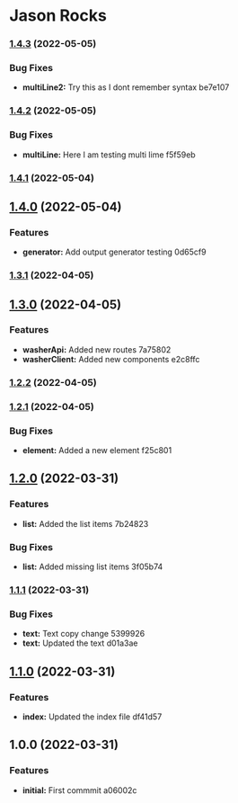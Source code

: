 # Jason Rocks
### [1.4.3](///compare/v1.4.2...v1.4.3) (2022-05-05)


### Bug Fixes

* **multiLine2:** Try this as I dont remember syntax be7e107

### [1.4.2](///compare/v1.4.1...v1.4.2) (2022-05-05)


### Bug Fixes

* **multiLine:** Here I am testing multi lime f5f59eb

### [1.4.1](///compare/v1.4.0...v1.4.1) (2022-05-04)

## [1.4.0](///compare/v1.3.1...v1.4.0) (2022-05-04)


### Features

* **generator:** Add output generator testing 0d65cf9

### [1.3.1](///compare/v1.3.0...v1.3.1) (2022-04-05)

## [1.3.0](///compare/v1.2.2...v1.3.0) (2022-04-05)


### Features

* **washerApi:** Added new routes 7a75802
* **washerClient:** Added new components e2c8ffc

### [1.2.2](///compare/v1.2.1...v1.2.2) (2022-04-05)

### [1.2.1](///compare/v1.2.0...v1.2.1) (2022-04-05)


### Bug Fixes

* **element:** Added a new element f25c801

## [1.2.0](///compare/v1.1.1...v1.2.0) (2022-03-31)


### Features

* **list:** Added the list items 7b24823


### Bug Fixes

* **list:** Added missing list items 3f05b74

### [1.1.1](///compare/v1.1.0...v1.1.1) (2022-03-31)


### Bug Fixes

* **text:** Text copy change 5399926
* **text:** Updated the text d01a3ae

## [1.1.0](///compare/v1.0.0...v1.1.0) (2022-03-31)


### Features

* **index:** Updated the index file df41d57

## 1.0.0 (2022-03-31)


### Features

* **initial:** First commmit a06002c
